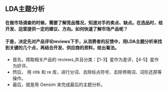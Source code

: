 ## LDA主题分析
#### 在做市场调查的时候，需要了解竞品情况，知道对手的卖点、缺点。在选品时，给开发、运营提供一定的建议、方向。如何快速了解市场产品呢？
#### 于是，决定先对产品评论reviews下手，从消费者的反馈中，用LDA主题分析来找到关键的几个点，再结合开发、供应商的资料，给出看法。
- 首先，爬取相关产品的 reviews,并且分类：【1-3】星作为差评，【4-5】星作为好评。
- 然后， 用 nltk 和 re 库，进行分词、去除标点符号、去除停用词、词形还原等操作。
- 最后，就是用 Gensim 来完成最后的主题分析。



